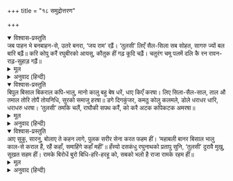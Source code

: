 +++
title = "१८ समुद्रोत्तरण"

+++


<details open><summary>विश्वास-प्रस्तुति</summary>
जब पाहन भे बनबाहन-से, उतरे बनरा, ‘जय राम’ रढ़ैं।  
‘तुलसी’ लिएँ सैल-सिला सब सोहत, सागरु ज्यों बल बारि बढ़ैं॥  
करि कोपु करैं रघुबीरको आयसु, कौतुक हीं गढ़ कूदि चढ़ैं।  
चतुरंग चमू पलमें दलि कै रन रावन-राढ़-सुहाड़ गढ़ैं॥
</details>

<details><summary>मूल</summary>

जब पाहन भे बनबाहन-से, उतरे बनरा, ‘जय राम’ रढ़ैं।  
‘तुलसी’ लिएँ सैल-सिला सब सोहत, सागरु ज्यों बल बारि बढ़ैं॥  
करि कोपु करैं रघुबीरको आयसु, कौतुक हीं गढ़ कूदि चढ़ैं।  
चतुरंग चमू पलमें दलि कै रन रावन-राढ़-सुहाड़ गढ़ैं॥
</details>

<details><summary>अनुवाद (हिन्दी)</summary>

जब [सेतु बाँधते समय] पत्थर नावके समान हो गये, तब वानरलोग समुद्रपार उतर आये और ‘रामचन्द्रजीकी जय’ कहने लगे। गोसाईंजी कहते हैं—वे सब हाथोंमें पर्वत और शिलाएँ लिये ऐसे सुशोभित हो रहे हैं, जैसे ज्वार आनेपर समुद्र सुशोभित होता है। वे बड़ा क्रोध करके श्रीरामचन्द्रजीकी आज्ञाका पालन करते हैं, खेलहीसे कूदकर लङ्का-गढ़पर चढ़ गये हैं, मानो एक ही पलमें युद्धमें चतुरंगिणी सेनाको नष्ट कर दुष्ट रावणकी सुदृढ़ हड्डियोंकी मरम्मत कर डालेंगे॥ ६॥
</details>

<details open><summary>विश्वास-प्रस्तुति</summary>
बिपुल बिसाल बिकराल कपि-भालु, मानो  
कालु बहु बेष धरें, धाए किएँ करषा।  
लिए सिला-सैल-साल, ताल औ तमाल तोरि  
तोपैं तोयनिधि, सुरको समाजु हरषा॥  
डगे दिगकुंजर, कमठु कोलु कलमले,  
डोले धराधर धारि, धराधरु धरषा।  
‘तुलसी’ तमकि चलैं, राघौकी सपथ करैं,  
को करै अटक कपिकटक अमरषा॥
</details>

<details><summary>मूल</summary>

बिपुल बिसाल बिकराल कपि-भालु, मानो  
कालु बहु बेष धरें, धाए किएँ करषा।  
लिए सिला-सैल-साल, ताल औ तमाल तोरि  
तोपैं तोयनिधि, सुरको समाजु हरषा॥  
डगे दिगकुंजर, कमठु कोलु कलमले,  
डोले धराधर धारि, धराधरु धरषा।  
‘तुलसी’ तमकि चलैं, राघौकी सपथ करैं,  
को करै अटक कपिकटक अमरषा॥
</details>

<details><summary>अनुवाद (हिन्दी)</summary>

बहुत-से बड़े-बड़े भयंकर वानर और भालु इस प्रकार दौड़े मानो अनेक वेष धारण किये काल ही क्रोधित हो दौड़ रहा हो। कोई शिला, कोई पर्वत, कोई शाल, कोई ताड़ और कोई तमालके वृक्ष तोड़ लाये और समुद्रको तोपने लगे, यह देखकर देवसमाज हर्षित हुआ। दिशाओंके हाथी डोलने लगे, कच्छप और वाराह कलमला गये, पहाड़ काँपने लगे और शेष दब गये। गोसाईंजी कहते हैं—श्रीरामचन्द्रजीकी दुहाई देकर सब वानर तमककर चलते हैं। भला ऐसा कौन है जो उस क्रोधभरे कपिकटकको रोक सके?॥ ७॥
</details>

<details open><summary>विश्वास-प्रस्तुति</summary>
आए सुकु, सारनु, बोलाए ते कहन लागे,  
पुलक सरीर सेना करत फहम हीं।  
‘महाबली बानर बिसाल भालु काल-से  
कराल हैं, रहैं कहाँ, समाहिंगे कहाँ महीं’॥  
हँस्यो दसकंधु रघुनाथको प्रतापु सुनि,  
‘तुलसी’ दुरावै मुखु, सूखत सहम हीं।  
रामके बिरोधें बुरो बिधि-हरि-हरहू को,  
सबको भलो है राजा रामके रहम हीं॥
</details>

<details><summary>मूल</summary>

आए सुकु, सारनु, बोलाए ते कहन लागे,  
पुलक सरीर सेना करत फहम हीं।  
‘महाबली बानर बिसाल भालु काल-से  
कराल हैं, रहैं कहाँ, समाहिंगे कहाँ महीं’॥  
हँस्यो दसकंधु रघुनाथको प्रतापु सुनि,  
‘तुलसी’ दुरावै मुखु, सूखत सहम हीं।  
रामके बिरोधें बुरो बिधि-हरि-हरहू को,  
सबको भलो है राजा रामके रहम हीं॥
</details>

<details><summary>अनुवाद (हिन्दी)</summary>

शुक और सारण [वानर-सेना देखकर] लौट आये हैं। उनके शरीर कपिकटकका ख्याल करते ही पुलकित हो गये। बुलाकर पूछनेपर वे कहने लगे—‘महाबलवान् वानर और विशाल भालु कालके समान भयंकर हैं। वे न जाने कहाँ रहते हैं और पृथ्वीमें कहाँ समायेंगे।’ श्रीरामचन्द्रका प्रताप सुनकर रावण हँसा। गोसाईंजी कहते हैं—डरसे उसका मुँह सूख गया है, (किंतु वह) उसे (हँसकर) छिपाता है। श्रीरामचन्द्रजीसे वैर करनेसे तो ब्रह्मा, विष्णु और शिवका भी अहित होता है। सबकी भलाई तो महाराज रामकी कृपामें ही है॥ ८॥
</details>
